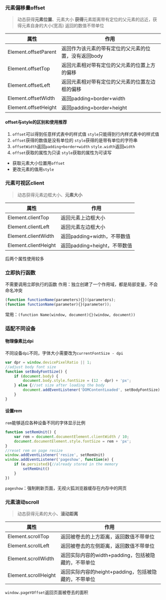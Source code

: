 ### 元素偏移量offset
> 动态获得**元素位置**、元素大小
**获得**元素距离带有定位的父元素的远近，获得元素自身的大小(宽高)
返回的数值不带单位

| 属性                 | 作用                                                 |
| -------------------- | ---------------------------------------------------- |
| Element.offsetParent | 返回作为该元素的带有定位的父元素的位置，没有返回body |
| Element.offsetTop    | 返回元素相对带有定位的父元素的位置上方的偏移         |
| Element.offsetLeft   | 返回元素相对带有定位的父元素的位置左边框的偏移       |
| Element.offsetWidth  | 返回padding+border+width                             |
| Element.offsetHeight | 返回padding+border+height                            |
#### offset与style的区别和使用推荐
1. `offset`可以得到任意样式表中的样式值
   `style`只能得到行内样式表中的样式值
2. `offset`获得的数值是没有单位的
   `style`获得的是带有单位的字符串
3. `offsetWidth`返回`padding+border+width`
   `style.width`返回`width`
4. `offset`获取的属性为只读
   `style`获取的属性为可读写
- 获取元素大小位置用`offset`
- 更改元素的值用`style`

### 元素可视区client
> 动态获得元素边框大小、**元素大小**

| 属性                 | 作用                         |
| -------------------- | ---------------------------- |
| Element.clientTop    | 返回元素上边框大小           |
| Element.clientLeft   | 返回元素左边框大小           |
| Element.clientWidth  | 返回padding+width，不带数值  |
| Element.clientHeight | 返回padding+height，不带数值 |
后两个属性使用较多
### 立即执行函数
不需要调用立即执行的函数
作用：独立创建了一个作用域，都是局部变量，不会命名冲突
```javascript
(function functionName(parameters){})(parameters);
(function functionName(parameter){}(parameter));
```
常用：`(function Name(window, document){}(window, document))`
### 适配不同设备
#### 物理像素比dpi
不同设备`dpi`不同，字体大小需要改为`currentFontSize - dpi`
```javascript
var dpr = window.devicePixelRatio || 1;
//adjust body font size
function setBodyFontSize() {
    if (document.body) {
        document.body.style.fontSize = (12 - dpr) + 'px';
    } else {//set size after loading the body
        document.addEventListener('DOMContentLoaded', setBodyFontSize)
    }
}
```
#### 设置rem
`rem`能够适应各种设备不同的字体显示比例
```javascript
function setRemUnit() {
    var rem = document.documentElement.clientWidth / 10;
    document.documentElement.style.fontSize = rem + 'px';
}
//reset rem on page resize
window.addEventListener('resize', setRemUnit)
window.addEventListener('pageshow', function(e) {
    if (e.persisted){//already stored in the memory
        setRemUnit()
    }
})
```
`pageshow`：强制刷新页面，无视火狐浏览器缓存在内存中的网页
### 元素滚动scroll
> 动态获得元素的大小、**滚动距离**

| 属性                 | 作用                                                 |
| -------------------- | ---------------------------------------------------- |
| Element.scrollTop    | 返回被卷去的上方距离，返回数值不带单位               |
| Element.scrollLeft   | 返回被卷去的左侧距离，返回数值不带单位               |
| Element.scrollWidth  | 返回实际内容的width+padding，包括被隐藏的，不带单位  |
| Element.scrollHeight | 返回实际内容的height+padding，包括被隐藏的，不带单位 |
`window.pageYOffset`返回页面被卷去的面积
